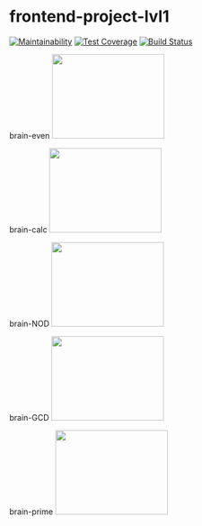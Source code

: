 # frontend-project-lvl1
[![Maintainability](https://api.codeclimate.com/v1/badges/a99a88d28ad37a79dbf6/maintainability)](https://codeclimate.com/github/codeclimate/codeclimate/maintainability)
[![Test Coverage](https://api.codeclimate.com/v1/badges/a99a88d28ad37a79dbf6/test_coverage)](https://codeclimate.com/github/codeclimate/codeclimate/test_coverage)
[![Build Status](https://travis-ci.org/steshi/frontend-project-lvl1.svg?branch=master)](https://travis-ci.org/steshi/frontend-project-lvl1)

brain-even
<a href="https://asciinema.org/a/G8W9bgzyaShHZjjK5TAULEx6Z" target="_blank"><img src="https://asciinema.org/a/G8W9bgzyaShHZjjK5TAULEx6Z.svg" width="200" height="150"/></a>

brain-calc
<a href="https://asciinema.org/a/KsJWNOWyhh2jXE820jkJH8XJT" target="_blank"><img src="https://asciinema.org/a/KsJWNOWyhh2jXE820jkJH8XJT.svg" width="200" height="150"/></a>

brain-NOD
<a href="https://asciinema.org/a/V7MywjRsbA9C3ld7i8tv7fAXN" target="_blank"><img src="https://asciinema.org/a/V7MywjRsbA9C3ld7i8tv7fAXN.svg" width="200" height="150"/></a>

brain-GCD
<a href="https://asciinema.org/a/7noub8BOGttPUTyQENxgMwjkE" target="_blank"><img src="https://asciinema.org/a/7noub8BOGttPUTyQENxgMwjkE.svg" width="200" height="150"/></a>

brain-prime
<a href="https://asciinema.org/a/PDgAbxjHplsVow4LeGhevQrbn" target="_blank"><img src="https://asciinema.org/a/PDgAbxjHplsVow4LeGhevQrbn.svg" width="200" height="150"/></a>
